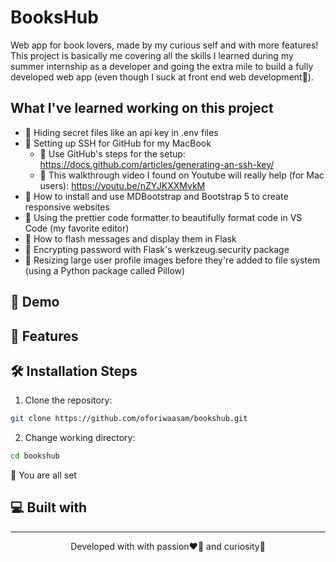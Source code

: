 # BooksHub
Web app for book lovers, made by my curious self and with more features! This project is basically me covering all the skills I learned during my summer internship as a developer and going the extra mile to build a fully developed web app (even though I suck at front end web development👀). 

## What I've learned working on this project
- 📝 Hiding secret files like an api key in .env files
- 📝 Setting up SSH for GitHub for my MacBook
    - 📌 Use GitHub's steps for the setup: https://docs.github.com/articles/generating-an-ssh-key/
    - 📌 This walkthrough video I found on Youtube will really help (for Mac users): https://youtu.be/nZYJKXXMvkM
- 📝 How to install and use MDBootstrap and Bootstrap 5 to create responsive websites
- 📝 Using the prettier code formatter to beautifully format code in VS Code (my favorite editor)
- 📝 How to flash messages and display them in Flask
- 📝 Encrypting password with Flask's werkzeug.security package
- 📝 Resizing large user profile images before they're added to file system (using a Python package called Pillow)


## 🚀 Demo
## 🧐 Features
## 🛠 Installation Steps
1. Clone the repository: 
```bash 
git clone https://github.com/oforiwaasam/bookshub.git
```
2. Change working directory:
```bash 
cd bookshub
```

🌟 You are all set
## 💻 Built with
<hr>
<p align="center">Developed with with passion❤️‍🔥 and curiosity🤔</p>
